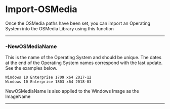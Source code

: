 # Import-OSMedia

Once the OSMedia paths have been set, you can import an Operating System into the OSMedia Library using this function

---

### -NewOSMediaName

This is the name of the Operating System and should be unique.  The dates at the end of the Operating System names correspond with the last update.  See the examples below.

```
Windows 10 Enterprise 1709 x64 2017-12
Windows 10 Enterprise 1803 x64 2018-03
```

NewOSMediaName is also applied to the Windows Image as the ImageName

---



